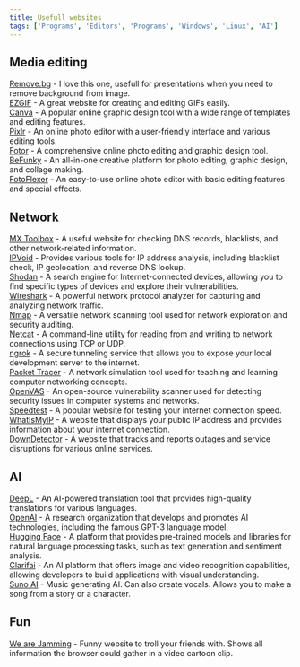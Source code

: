 ```yaml
---
title: Usefull websites
tags: ['Programs', 'Editors', 'Programs', 'Windows', 'Linux', 'AI']
---
```


## Media editing
[Remove.bg](https://remove.bg) - I love this one, usefull for presentations when you need to remove background from image. <br />
[EZGIF](https://www.easygif.com) - A great website for creating and editing GIFs easily. <br />
[Canva](https://www.canva.com/) - A popular online graphic design tool with a wide range of templates and editing features. <br />
[Pixlr](https://pixlr.com/) - An online photo editor with a user-friendly interface and various editing tools. <br />
[Fotor](https://www.fotor.com/) - A comprehensive online photo editing and graphic design tool. <br />
[BeFunky](https://www.befunky.com/) - An all-in-one creative platform for photo editing, graphic design, and collage making. <br />
[FotoFlexer](http://fotoflexer.com/) - An easy-to-use online photo editor with basic editing features and special effects. <br />

## Network
[MX Toolbox](https://mxtoolbox.com/) - A useful website for checking DNS records, blacklists, and other network-related information. <br />
[IPVoid](https://www.ipvoid.com/) - Provides various tools for IP address analysis, including blacklist check, IP geolocation, and reverse DNS lookup. <br />
[Shodan](https://www.shodan.io/) - A search engine for Internet-connected devices, allowing you to find specific types of devices and explore their vulnerabilities. <br />
[Wireshark](https://www.wireshark.org/) - A powerful network protocol analyzer for capturing and analyzing network traffic. <br />
[Nmap](https://nmap.org/) - A versatile network scanning tool used for network exploration and security auditing. <br />
[Netcat](https://en.wikipedia.org/wiki/Netcat) - A command-line utility for reading from and writing to network connections using TCP or UDP. <br />
[ngrok](https://ngrok.com/) - A secure tunneling service that allows you to expose your local development server to the internet. <br />
[Packet Tracer](https://www.netacad.com/courses/packet-tracer) - A network simulation tool used for teaching and learning computer networking concepts. <br />
[OpenVAS](https://www.openvas.org/) - An open-source vulnerability scanner used for detecting security issues in computer systems and networks. <br />
[Speedtest](https://www.speedtest.net/) - A popular website for testing your internet connection speed. <br />
[WhatIsMyIP](https://www.whatismyip.com/) - A website that displays your public IP address and provides information about your internet connection. <br />
[DownDetector](https://downdetector.com/) - A website that tracks and reports outages and service disruptions for various online services. <br />

## AI
[DeepL](https://www.deepl.com/) - An AI-powered translation tool that provides high-quality translations for various languages. <br />
[OpenAI](https://openai.com/) - A research organization that develops and promotes AI technologies, including the famous GPT-3 language model. <br />
[Hugging Face](https://huggingface.co/) - A platform that provides pre-trained models and libraries for natural language processing tasks, such as text generation and sentiment analysis. <br />
[Clarifai](https://www.clarifai.com/) - An AI platform that offers image and video recognition capabilities, allowing developers to build applications with visual understanding. <br />
[Suno AI](https://www.suno.ai/) - Music generating AI. Can also create vocals. Allows you to make a song from a story or a character. <br />

## Fun
[We are Jamming](https://we-are-jammin.xyz/) - Funny website to troll your friends with. Shows all information the browser could gather in a video cartoon clip.



